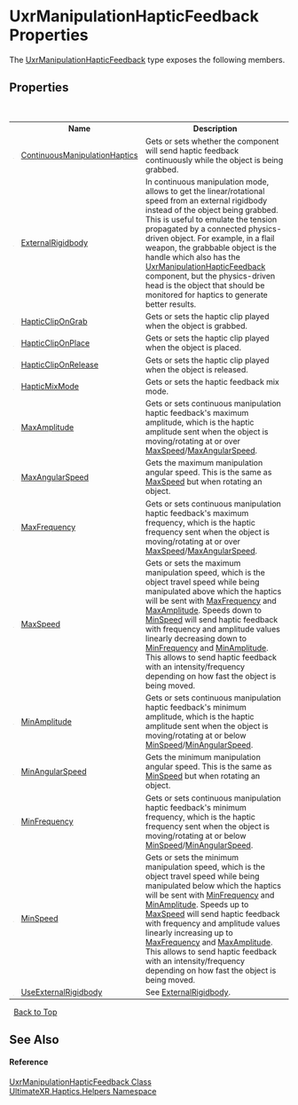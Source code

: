 # UxrManipulationHapticFeedback Properties
 

The <a href="T_UltimateXR_Haptics_Helpers_UxrManipulationHapticFeedback">UxrManipulationHapticFeedback</a> type exposes the following members.


## Properties
&nbsp;<table><tr><th></th><th>Name</th><th>Description</th></tr><tr><td>![Public property](media/pubproperty.gif "Public property")</td><td><a href="P_UltimateXR_Haptics_Helpers_UxrManipulationHapticFeedback_ContinuousManipulationHaptics">ContinuousManipulationHaptics</a></td><td>
Gets or sets whether the component will send haptic feedback continuously while the object is being grabbed.</td></tr><tr><td>![Public property](media/pubproperty.gif "Public property")</td><td><a href="P_UltimateXR_Haptics_Helpers_UxrManipulationHapticFeedback_ExternalRigidbody">ExternalRigidbody</a></td><td>
In continuous manipulation mode, allows to get the linear/rotational speed from an external rigidbody instead of the object being grabbed. This is useful to emulate the tension propagated by a connected physics-driven object. For example, in a flail weapon, the grabbable object is the handle which also has the <a href="T_UltimateXR_Haptics_Helpers_UxrManipulationHapticFeedback">UxrManipulationHapticFeedback</a> component, but the physics-driven head is the object that should be monitored for haptics to generate better results.</td></tr><tr><td>![Public property](media/pubproperty.gif "Public property")</td><td><a href="P_UltimateXR_Haptics_Helpers_UxrManipulationHapticFeedback_HapticClipOnGrab">HapticClipOnGrab</a></td><td>
Gets or sets the haptic clip played when the object is grabbed.</td></tr><tr><td>![Public property](media/pubproperty.gif "Public property")</td><td><a href="P_UltimateXR_Haptics_Helpers_UxrManipulationHapticFeedback_HapticClipOnPlace">HapticClipOnPlace</a></td><td>
Gets or sets the haptic clip played when the object is placed.</td></tr><tr><td>![Public property](media/pubproperty.gif "Public property")</td><td><a href="P_UltimateXR_Haptics_Helpers_UxrManipulationHapticFeedback_HapticClipOnRelease">HapticClipOnRelease</a></td><td>
Gets or sets the haptic clip played when the object is released.</td></tr><tr><td>![Public property](media/pubproperty.gif "Public property")</td><td><a href="P_UltimateXR_Haptics_Helpers_UxrManipulationHapticFeedback_HapticMixMode">HapticMixMode</a></td><td>
Gets or sets the haptic feedback mix mode.</td></tr><tr><td>![Public property](media/pubproperty.gif "Public property")</td><td><a href="P_UltimateXR_Haptics_Helpers_UxrManipulationHapticFeedback_MaxAmplitude">MaxAmplitude</a></td><td>
Gets or sets continuous manipulation haptic feedback's maximum amplitude, which is the haptic amplitude sent when the object is moving/rotating at or over <a href="P_UltimateXR_Haptics_Helpers_UxrManipulationHapticFeedback_MaxSpeed">MaxSpeed</a>/<a href="P_UltimateXR_Haptics_Helpers_UxrManipulationHapticFeedback_MaxAngularSpeed">MaxAngularSpeed</a>.</td></tr><tr><td>![Public property](media/pubproperty.gif "Public property")</td><td><a href="P_UltimateXR_Haptics_Helpers_UxrManipulationHapticFeedback_MaxAngularSpeed">MaxAngularSpeed</a></td><td>
Gets the maximum manipulation angular speed. This is the same as <a href="P_UltimateXR_Haptics_Helpers_UxrManipulationHapticFeedback_MaxSpeed">MaxSpeed</a> but when rotating an object.</td></tr><tr><td>![Public property](media/pubproperty.gif "Public property")</td><td><a href="P_UltimateXR_Haptics_Helpers_UxrManipulationHapticFeedback_MaxFrequency">MaxFrequency</a></td><td>
Gets or sets continuous manipulation haptic feedback's maximum frequency, which is the haptic frequency sent when the object is moving/rotating at or over <a href="P_UltimateXR_Haptics_Helpers_UxrManipulationHapticFeedback_MaxSpeed">MaxSpeed</a>/<a href="P_UltimateXR_Haptics_Helpers_UxrManipulationHapticFeedback_MaxAngularSpeed">MaxAngularSpeed</a>.</td></tr><tr><td>![Public property](media/pubproperty.gif "Public property")</td><td><a href="P_UltimateXR_Haptics_Helpers_UxrManipulationHapticFeedback_MaxSpeed">MaxSpeed</a></td><td>
Gets or sets the maximum manipulation speed, which is the object travel speed while being manipulated above which the haptics will be sent with <a href="P_UltimateXR_Haptics_Helpers_UxrManipulationHapticFeedback_MaxFrequency">MaxFrequency</a> and <a href="P_UltimateXR_Haptics_Helpers_UxrManipulationHapticFeedback_MaxAmplitude">MaxAmplitude</a>. Speeds down to <a href="P_UltimateXR_Haptics_Helpers_UxrManipulationHapticFeedback_MinSpeed">MinSpeed</a> will send haptic feedback with frequency and amplitude values linearly decreasing down to <a href="P_UltimateXR_Haptics_Helpers_UxrManipulationHapticFeedback_MinFrequency">MinFrequency</a> and <a href="P_UltimateXR_Haptics_Helpers_UxrManipulationHapticFeedback_MinAmplitude">MinAmplitude</a>. This allows to send haptic feedback with an intensity/frequency depending on how fast the object is being moved.</td></tr><tr><td>![Public property](media/pubproperty.gif "Public property")</td><td><a href="P_UltimateXR_Haptics_Helpers_UxrManipulationHapticFeedback_MinAmplitude">MinAmplitude</a></td><td>
Gets or sets continuous manipulation haptic feedback's minimum amplitude, which is the haptic amplitude sent when the object is moving/rotating at or below <a href="P_UltimateXR_Haptics_Helpers_UxrManipulationHapticFeedback_MinSpeed">MinSpeed</a>/<a href="P_UltimateXR_Haptics_Helpers_UxrManipulationHapticFeedback_MinAngularSpeed">MinAngularSpeed</a>.</td></tr><tr><td>![Public property](media/pubproperty.gif "Public property")</td><td><a href="P_UltimateXR_Haptics_Helpers_UxrManipulationHapticFeedback_MinAngularSpeed">MinAngularSpeed</a></td><td>
Gets the minimum manipulation angular speed. This is the same as <a href="P_UltimateXR_Haptics_Helpers_UxrManipulationHapticFeedback_MinSpeed">MinSpeed</a> but when rotating an object.</td></tr><tr><td>![Public property](media/pubproperty.gif "Public property")</td><td><a href="P_UltimateXR_Haptics_Helpers_UxrManipulationHapticFeedback_MinFrequency">MinFrequency</a></td><td>
Gets or sets continuous manipulation haptic feedback's minimum frequency, which is the haptic frequency sent when the object is moving/rotating at or below <a href="P_UltimateXR_Haptics_Helpers_UxrManipulationHapticFeedback_MinSpeed">MinSpeed</a>/<a href="P_UltimateXR_Haptics_Helpers_UxrManipulationHapticFeedback_MinAngularSpeed">MinAngularSpeed</a>.</td></tr><tr><td>![Public property](media/pubproperty.gif "Public property")</td><td><a href="P_UltimateXR_Haptics_Helpers_UxrManipulationHapticFeedback_MinSpeed">MinSpeed</a></td><td>
Gets or sets the minimum manipulation speed, which is the object travel speed while being manipulated below which the haptics will be sent with <a href="P_UltimateXR_Haptics_Helpers_UxrManipulationHapticFeedback_MinFrequency">MinFrequency</a> and <a href="P_UltimateXR_Haptics_Helpers_UxrManipulationHapticFeedback_MinAmplitude">MinAmplitude</a>. Speeds up to <a href="P_UltimateXR_Haptics_Helpers_UxrManipulationHapticFeedback_MaxSpeed">MaxSpeed</a> will send haptic feedback with frequency and amplitude values linearly increasing up to <a href="P_UltimateXR_Haptics_Helpers_UxrManipulationHapticFeedback_MaxFrequency">MaxFrequency</a> and <a href="P_UltimateXR_Haptics_Helpers_UxrManipulationHapticFeedback_MaxAmplitude">MaxAmplitude</a>. This allows to send haptic feedback with an intensity/frequency depending on how fast the object is being moved.</td></tr><tr><td>![Public property](media/pubproperty.gif "Public property")</td><td><a href="P_UltimateXR_Haptics_Helpers_UxrManipulationHapticFeedback_UseExternalRigidbody">UseExternalRigidbody</a></td><td>
See <a href="P_UltimateXR_Haptics_Helpers_UxrManipulationHapticFeedback_ExternalRigidbody">ExternalRigidbody</a>.</td></tr></table>&nbsp;
<a href="#uxrmanipulationhapticfeedback-properties">Back to Top</a>

## See Also


#### Reference
<a href="T_UltimateXR_Haptics_Helpers_UxrManipulationHapticFeedback">UxrManipulationHapticFeedback Class</a><br /><a href="N_UltimateXR_Haptics_Helpers">UltimateXR.Haptics.Helpers Namespace</a><br />